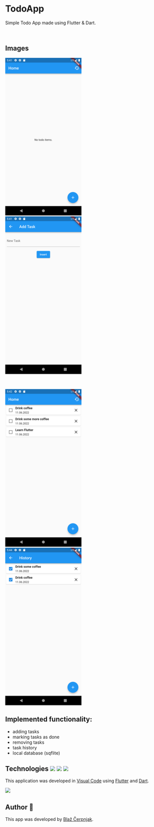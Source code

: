# TodoApp

Simple Todo App made using Flutter & Dart.

&nbsp;&nbsp;&nbsp;&nbsp;

## Images
<p align="left">
  <img src="empty_list.png" height="500" />&nbsp;&nbsp;&nbsp;&nbsp;
  <img src="add_task.png" height="500" />
</p>
&nbsp;
<p align="left">
  <img src="todo_list.png" height="500" />&nbsp;&nbsp;&nbsp;&nbsp;
  <img src="completed.png" height="500" />
</p> 

## Implemented functionality:
- adding tasks
- marking tasks as done
- removing tasks
- task history
- local database (sqflite)

## Technologies <img src="https://upload.wikimedia.org/wikipedia/commons/thumb/9/9a/Visual_Studio_Code_1.35_icon.svg/2048px-Visual_Studio_Code_1.35_icon.svg.png" width="20">&nbsp;<img src="https://avatars.githubusercontent.com/u/1609975?s=280&v=4" width="20">&nbsp;<img src="https://miro.medium.com/max/1000/1*ilC2Aqp5sZd1wi0CopD1Hw.png" width="20"> <br>
This application was developed in [Visual Code](https://code.visualstudio.com/) using [Flutter](https://flutter.dev/) and [Dart](https://dart.dev/).
 
<img src="https://miro.medium.com/max/800/1*vih036gD7fwgfj2jXHgKHA.png" height="150"> 
 
## Author 👋
This app was developed by [Blaž Čerpnjak](https://github.com/blaz-cerpnjak).
